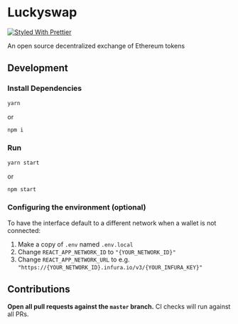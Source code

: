 # Luckyswap

[![Styled With Prettier](https://img.shields.io/badge/code_style-prettier-ff69b4.svg)](https://prettier.io/)

An open source decentralized exchange of Ethereum tokens

<!-- Without surveillance -->

## Development

### Install Dependencies

```bash
yarn
```

or

```bash
npm i
```

### Run

```bash
yarn start
```

or

```bash
npm start
```

### Configuring the environment (optional)

To have the interface default to a different network when a wallet is not connected:

1. Make a copy of `.env` named `.env.local`
2. Change `REACT_APP_NETWORK_ID` to `"{YOUR_NETWORK_ID}"`
3. Change `REACT_APP_NETWORK_URL` to e.g. `"https://{YOUR_NETWORK_ID}.infura.io/v3/{YOUR_INFURA_KEY}"`

## Contributions

**Open all pull requests against the `master` branch.**
CI checks will run against all PRs.
